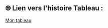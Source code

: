 ## 🌐 Lien vers l'histoire Tableau : 

[Mon tableau](https://public.tableau.com/app/profile/bastien.moreno/viz/Moreno_Bastien_4_dashboard_072023/DWFA)